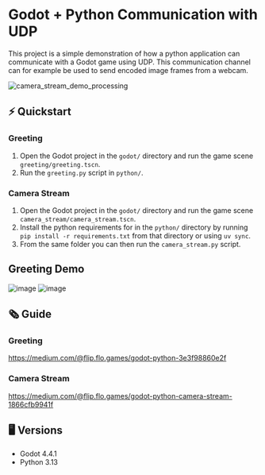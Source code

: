 # Godot + Python Communication with UDP

This project is a simple demonstration of how a python application can communicate with a Godot game using UDP. This communication channel can for example be used to send encoded image frames from a webcam.

![camera_stream_demo_processing](https://github.com/trflorian/godot-python-comm/assets/27728267/62de3c6c-f9a2-4986-9114-9abb37b6a4c8)

## ⚡ Quickstart

### Greeting
1. Open the Godot project in the `godot/` directory and run the game scene `greeting/greeting.tscn`.
2. Run the `greeting.py` script in `python/`.

### Camera Stream
1. Open the Godot project in the `godot/` directory and run the game scene `camera_stream/camera_stream.tscn`.
2. Install the python requirements for in the `python/` directory by running `pip install -r requirements.txt` from that directory or using `uv sync`.
3. From the same folder you can then run the `camera_stream.py` script.

## Greeting Demo

![image](https://github.com/trflorian/godot-python-comm/assets/27728267/ee1576fe-00e3-4d16-b8e4-39df8ae911ad)
![image](https://github.com/trflorian/godot-python-comm/assets/27728267/6557e6e0-6f8a-4df4-9a1e-36d55d4efa4a)


## 🗞️ Guide

### Greeting
https://medium.com/@flip.flo.games/godot-python-3e3f98860e2f

### Camera Stream
https://medium.com/@flip.flo.games/godot-python-camera-stream-1866cfb9941f

## 🖥️ Versions
- Godot 4.4.1
- Python 3.13
